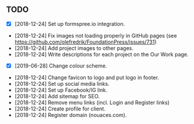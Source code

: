 ## TODO
* [x] [2018-12-24] Set up formspree.io integration.
* [2018-12-24] Fix images not loading properly in GitHub pages (see https://github.com/olefredrik/FoundationPress/issues/731)
* [2018-12-24] Add project images to other pages.
* [2018-12-24] Write descriptions for each project on the Our Work page.
* [x] [2019-06-28] Change colour scheme.
* [2018-12-24] Change favicon to logo and put logo in footer.
* [2018-12-24] Set up social media links.
* [2018-12-24] Set up Facebook/IG link.
* [2018-12-24] Add sitemap for SEO.
* [2018-12-24] Remove menu links (incl. Login and Register links)
* [2018-12-24] Create profile for client.
* [2018-12-24] Register domain (nouaces.com).

